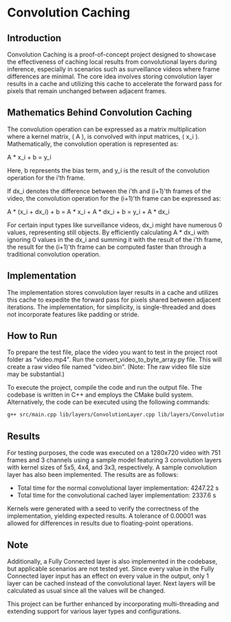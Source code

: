 # Convolution Caching

## Introduction
Convolution Caching is a proof-of-concept project designed to showcase the effectiveness of caching local results from convolutional layers during inference, especially in scenarios such as surveillance videos where frame differences are minimal. The core idea involves storing convolution layer results in a cache and utilizing this cache to accelerate the forward pass for pixels that remain unchanged between adjacent frames.

## Mathematics Behind Convolution Caching

The convolution operation can be expressed as a matrix multiplication where a kernel matrix, \( A \), is convolved with input matrices, \( x_i \). Mathematically, the convolution operation is represented as:

A * x_i + b = y_i

Here, b represents the bias term, and y_i is the result of the convolution operation for the i'th frame.

If dx_i denotes the difference between the i'th and (i+1)'th frames of the video, the convolution operation for the (i+1)'th frame can be expressed as:

A * (x_i + dx_i) + b = A * x_i + A * dx_i + b = y_i + A * dx_i

For certain input types like surveillance videos, dx_i might have numerous 0 values, representing still objects. By efficiently calculating A * dx_i with ignoring 0 values in the dx_i and summing it with the result of the i'th frame, the result for the (i+1)'th frame can be computed faster than through a traditional convolution operation.

## Implementation
The implementation stores convolution layer results in a cache and utilizes this cache to expedite the forward pass for pixels shared between adjacent iterations. The implementation, for simplicity, is single-threaded and does not incorporate features like padding or stride.

## How to Run

To prepare the test file, place the video you want to test in the project root folder as "video.mp4". Run the convert_video_to_byte_array.py file. This will create a raw video file named "video.bin". (Note: The raw video file size may be substantial.)

To execute the project, compile the code and run the output file. The codebase is written in C++ and employs the CMake build system. Alternatively, the code can be executed using the following commands:

```bash
g++ src/main.cpp lib/layers/ConvolutionLayer.cpp lib/layers/ConvolutionCachedLayer.cpp -o main
```

## Results
For testing purposes, the code was executed on a 1280x720 video with 751 frames and 3 channels using a sample model featuring 3 convolution layers with kernel sizes of 5x5, 4x4, and 3x3, respectively. A sample convolution layer has also been implemented. The results are as follows:

- Total time for the normal convolutional layer implementation: 4247.22 s
- Total time for the convolutional cached layer implementation: 2337.6 s

Kernels were generated with a seed to verify the correctness of the implementation, yielding expected results. A tolerance of 0.00001 was allowed for differences in results due to floating-point operations.

## Note
Additionally, a Fully Connected layer is also implemented in the codebase, but applicable scenarios are not tested yet. Since every value in the Fully Connected layer input has an effect on every value in the output, only 1 layer can be cached instead of the convolutional layer. Next layers will be calculated as usual since all the values will be changed.

This project can be further enhanced by incorporating multi-threading and extending support for various layer types and configurations.
